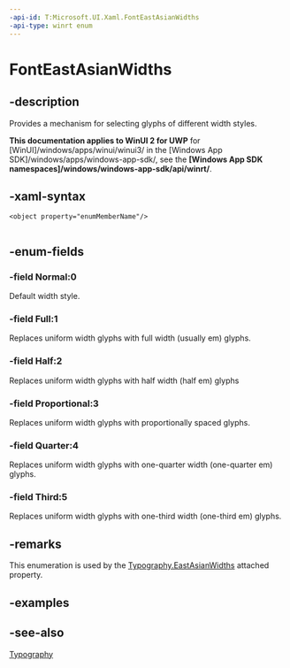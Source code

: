 ```yaml
---
-api-id: T:Microsoft.UI.Xaml.FontEastAsianWidths
-api-type: winrt enum
---
```


<!-- Enumeration syntax
public enum Windows.UI.Xaml.FontEastAsianWidths : int
-->

# FontEastAsianWidths

## -description
Provides a mechanism for selecting glyphs of different width styles.

**This documentation applies to WinUI 2 for UWP** for [WinUI]/windows/apps/winui/winui3/ in the [Windows App SDK]/windows/apps/windows-app-sdk/, see the **[Windows App SDK namespaces]/windows/windows-app-sdk/api/winrt/**.

## -xaml-syntax
```xaml
<object property="enumMemberName"/>
 
```


## -enum-fields
### -field Normal:0
Default width style.

### -field Full:1
Replaces uniform width glyphs with full width (usually em) glyphs.

### -field Half:2
Replaces uniform width glyphs with half width (half em) glyphs

### -field Proportional:3
Replaces uniform width glyphs with proportionally spaced glyphs.

### -field Quarter:4
Replaces uniform width glyphs with one-quarter width (one-quarter em) glyphs.

### -field Third:5
Replaces uniform width glyphs with one-third width (one-third em) glyphs.


## -remarks
This enumeration is used by the [Typography.EastAsianWidths](/windows/winui/api/microsoft.ui.xaml.documents.typography#xaml-attached-properties) attached property.

## -examples

## -see-also
[Typography](../microsoft.ui.xaml.documents/typography.md)

